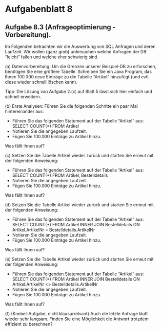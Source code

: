 # Aufgabenblatt 8

## Aufgabe 8.3 (Anfrageoptimierung - Vorbereitung).
Im Folgenden betrachten wir die Auswertung von SQL Anfragen und deren Laufzeit. Wir wollen (ganz grob) untersuchen welche Anfragen der DB “leicht” fallen und welche eher
schwierig sind. 

(a) Datenvorbereitung: Um die Grenzen unserer Beispiel-DB zu erforschen, benötigen Sie eine größere Tabelle. Schreiben Sie ein Java Program, das Ihnen 100.000 neue Einträge zu die Tabelle “Artikel” hinzufügt (und evtl. diese wieder schnell löschen kann). 

Tipp: Die Lösung von Aufgabe 2.(c) auf Blatt 5 lässt sich hier einfach und schnell erweitern.

(b) Erste Analysen: Führen Sie die folgenden Schritte ein paar Mal hintereinander aus:
- Führen Sie das folgenden Statement auf der Tabelle “Artikel” aus: SELECT COUNT(*) FROM Artikel
- Notieren Sie die angegeben Laufzeit.
- Fügen Sie 100.000 Einträge zu Artikel hinzu. 

Was fällt Ihnen auf?


(c) Setzen Sie die Tabelle Artikel wieder zurück und starten Sie erneut mit der folgenden Anweisung:
- Führen Sie das folgenden Statement auf der Tabelle “Artikel” aus: SELECT COUNT(*) FROM Artikel, Bestelldetails
- Notieren Sie die angegeben Laufzeit.
- Fügen Sie 100.000 Einträge zu Artikel hinzu. 

Was fällt Ihnen auf?

(d) Setzen Sie die Tabelle Artikel wieder zurück und starten Sie erneut mit der folgenden Anweisung:
- Führen Sie das folgenden Statement auf der Tabelle “Artikel” aus: SELECT COUNT(*) FROM Artikel INNER JOIN Bestelldetails ON Artikel.ArtikelNr = Bestelldetails.ArtikelNr
- Notieren Sie die angegeben Laufzeit.
- Fügen Sie 100.000 Einträge zu Artikel hinzu.

Was fällt Ihnen auf?

(e) Setzen Sie die Tabelle Artikel wieder zurück und starten Sie erneut mit der folgenden Anweisung:
- Führen Sie das folgenden Statement auf der Tabelle “Artikel” aus: SELECT COUNT(*) FROM Artikel INNER JOIN Bestelldetails ON Artikel.ArtikelNr <> Bestelldetails.ArtikelNr
- Notieren Sie die angegeben Laufzeit.
- Fügen Sie 100.000 Einträge zu Artikel hinzu.

Was fällt Ihnen auf?

(f) (Knobel-Aufgabe, nicht klausurrelvant) Auch die letzte Anfrage läuft wieder sehr langsam. Finden Sie eine Möglichkeit die Antwort trotzdem effizient zu berechnen?
